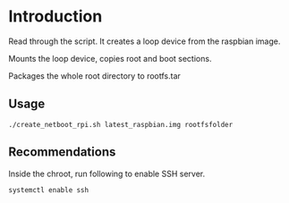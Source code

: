 # Introduction

Read through the script. It creates a loop device from the raspbian image.

Mounts the loop device, copies root and boot sections. 

Packages the whole root directory to rootfs.tar

## Usage
```
./create_netboot_rpi.sh latest_raspbian.img rootfsfolder
```

## Recommendations

Inside the chroot, run following to enable SSH server.

```
systemctl enable ssh
```

